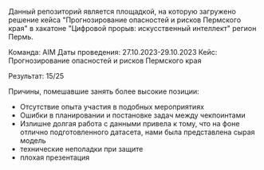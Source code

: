 
Данный репозиторий является площадкой, на которую загружено решение кейса "Прогнозирование опасностей и рисков Пермского края" в хакатоне "Цифровой прорыв: искусственный интеллект" регион Пермь.

Команда: AIM
Даты проведения: 27.10.2023-29.10.2023
Кейс: Прогнозирование опасностей и рисков Пермского края

Результат: 15/25

Причины, помешавшие занять более высокие позиции:
 - Отсутствие опыта участия в подобных мероприятиях 
 - Ошибки в планировании и постановке задач между чекпоинтами
 - Излишне долгая работа с данными привела к тому, что на фоне отлично подготовленного датасета, нами была представлена сырая модель
 - технические неполадки при защите
 - плохая презентация


